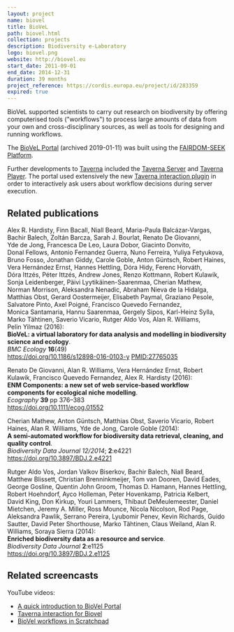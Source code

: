 ```yaml
---
layout: project
name: biovel
title: BioVeL
path: biovel.html
collection: projects
description: Biodiversity e-Laboratory
logo: biovel.png
website: http://biovel.eu
start_date: 2011-09-01
end_date: 2014-12-31
duration: 39 months
project_reference: https://cordis.europa.eu/project/id/283359
expired: true
---
```


BioVeL supported scientists to carry out research on biodiversity by offering computerised tools ("workflows")
to process large amounts of data from your own and cross-disciplinary sources,
as well as tools for designing and running workflows.

The [BioVeL Portal](https://web.archive.org/web/20190118130918/https://portal.biovel.eu/) (archived 2019-01-11) was built using the [FAIRDOM-SEEK Platform](/products/seek/). 

Further developments to [Taverna](/products/taverna) included the [Taverna Server](http://www.taverna.org.uk/documentation/taverna-2-x/server/) and [Taverna Player](http://www.taverna.org.uk/documentation/taverna-2-x/taverna-player/). The portal used extensively the new [Taverna interaction plugin](http://www.taverna.org.uk/documentation/taverna-2-x/interaction/) in order to interactively ask users about workflow decisions during server execution.

## Related publications

Alex R. Hardisty, Finn Bacall, Niall Beard, Maria-Paula Balcázar-Vargas, Bachir Balech, Zoltán Barcza, Sarah J. Bourlat, Renato De Giovanni, Yde de Jong, Francesca De Leo, Laura Dobor, Giacinto Donvito, Donal Fellows, Antonio Fernandez Guerra, Nuno Ferreira, Yuliya Fetyukova, Bruno Fosso, Jonathan Giddy, Carole Goble, Anton Güntsch, Robert Haines, Vera Hernández Ernst, Hannes Hettling, Dóra Hidy, Ferenc Horváth, Dóra Ittzés, Péter Ittzés, Andrew Jones, Renzo Kottmann, Robert Kulawik, Sonja Leidenberger, Päivi Lyytikäinen-Saarenmaa, Cherian Mathew, Norman Morrison, Aleksandra Nenadic, Abraham Nieva de la Hidalga, Matthias Obst, Gerard Oostermeijer, Elisabeth Paymal, Graziano Pesole, Salvatore Pinto, Axel Poigné, Francisco Quevedo Fernandez, Monica Santamaria, Hannu Saarenmaa, Gergely Sipos, Karl-Heinz Sylla, Marko Tähtinen, Saverio Vicario, Rutger Aldo Vos, Alan R. Williams, Pelin Yilmaz (2016):  
**BioVeL: a virtual laboratory for data analysis and modelling in biodiversity science and ecology**.  
_BMC Ecology_ **16**(49)  
<https://doi.org/10.1186/s12898-016-0103-y>
[PMID:27765035](http://www.ncbi.nlm.nih.gov/pubmed/27765035)

Renato De Giovanni, Alan R. Williams, Vera Hernández Ernst, Robert Kulawik, Francisco Quevedo Fernandez, Alex R. Hardisty (2016):  
**ENM Components: a new set of web service‐based workflow components for ecological niche modelling**.  
_Ecography_ **39** pp 376–383  
<https://doi.org/10.1111/ecog.01552>

Cherian Mathew, Anton Güntsch, Matthias Obst, Saverio Vicario, Robert Haines, Alan R. Williams, Yde de Jong, Carole Goble (2014):  
**A semi-automated workflow for biodiversity data retrieval, cleaning, and quality control**.  
_Biodiversity Data Journal 12/2014_; **2**:e4221  
<https://doi.org/10.3897/BDJ.2.e4221>

Rutger Aldo Vos, Jordan Valkov Biserkov, Bachir Balech, Niall Beard, Matthew Blissett, Christian Brenninkmeijer, Tom van Dooren, David Eades, George Gosline, Quentin John Groom, Thomas D. Hamann, Hannes Hettling, Robert Hoehndorf, Ayco Holleman, Peter Hovenkamp, Patricia Kelbert, David King, Don Kirkup, Youri Lammers, Thibaut DeMeulemeester, Daniel Mietchen, Jeremy A. Miller, Ross Mounce, Nicola Nicolson, Rod Page, Aleksandra Pawlik, Serrano Pereira, Lyubomir Penev, Kevin Richards, Guido Sautter, David Peter Shorthouse, Marko Tähtinen, Claus Weiland, Alan R. Williams, Soraya Sierra (2014):  
**Enriched biodiversity data as a resource and service**.  
_Biodiversity Data Journal_ **2**:e1125  
<https://doi.org/10.3897/BDJ.2.e1125>

## Related screencasts

YouTube videos:

* [A quick introduction to BioVel Portal](https://www.youtube.com/watch?v=qw_d5Usgzt0&list=PLF3RA3m41YHSuag7UL2lqTQzW48jbGS0D&index=1)
* [Taverna interaction for Biovel](https://www.youtube.com/watch?v=S9X6E4PdFcM)
* [BioVel workflows in Scratchpad](https://www.youtube.com/watch?v=A44CG6ZJvss)
